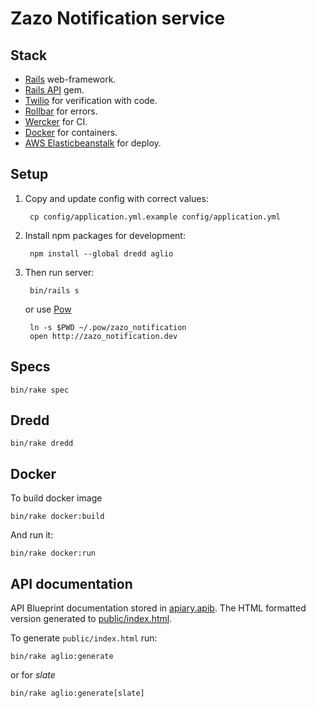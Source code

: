 # Zazo Notification service

## Stack

* [Rails](http://rubyonrails.org) web-framework.
* [Rails API](https://github.com/rails-api/rails-api) gem.
* [Twilio](https://twilio.com) for verification with code.
* [Rollbar](https://rollbar.com) for errors.
* [Wercker](http://wercker.com) for CI.
* [Docker](https://docker.com) for containers.
* [AWS Elasticbeanstalk](http://aws.amazon.com/ru/elasticbeanstalk/) for deploy.

## Setup

1. Copy and update config with correct values:

        cp config/application.yml.example config/application.yml

2. Install npm packages for development:

        npm install --global dredd aglio

2. Then run server:

        bin/rails s

   or use [Pow](http://pow.cx)

        ln -s $PWD ~/.pow/zazo_notification
        open http://zazo_notification.dev

## Specs

    bin/rake spec

## Dredd

    bin/rake dredd

## Docker

To build docker image

    bin/rake docker:build

And run it:

    bin/rake docker:run

## API documentation

API Blueprint documentation stored in [apiary.apib](./apiary.apib).
The HTML formatted version generated to [public/index.html](./public/index.html).

To generate `public/index.html` run:

    bin/rake aglio:generate

or for *slate*

    bin/rake aglio:generate[slate]
